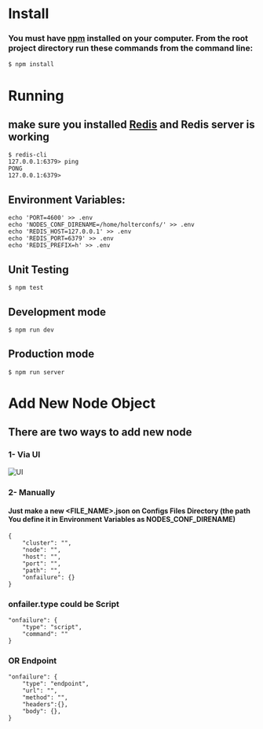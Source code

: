 
# Install
### You must have [npm](https://www.npmjs.com/) installed on your computer. From the root project directory run these commands from the command line:

``` $ npm install ```


# Running

## make sure you installed [Redis](https://redis.io/) and Redis server is working 

```
$ redis-cli
127.0.0.1:6379> ping
PONG
127.0.0.1:6379> 
```

## Environment Variables:

```
echo 'PORT=4600' >> .env
echo 'NODES_CONF_DIRENAME=/home/holterconfs/' >> .env
echo 'REDIS_HOST=127.0.0.1' >> .env
echo 'REDIS_PORT=6379' >> .env
echo 'REDIS_PREFIX=h' >> .env
```
## Unit Testing

``` $ npm test ```

## Development mode

``` $ npm run dev ```

## Production mode

``` $ npm run server ```

# Add New Node Object

## There are two ways to add new node 

### 1- Via UI

![UI](/src/web/ui/assets/imgs/addNNodeDash.png)




### 2- Manually

#### Just make a new <FILE_NAME>.json on Configs Files Directory (the path You define it in Environment Variables as NODES_CONF_DIRENAME)

```
{
    "cluster": "",
    "node": "",
    "host": "",
    "port": "",
    "path": "",
    "onfailure": {}
}
```

### onfailer.type could be Script 

```
"onfailure": {
    "type": "script",
    "command": ""
}
```

### OR Endpoint

``` 
"onfailure": {
    "type": "endpoint",
    "url": "",
    "method": "",
    "headers":{},
    "body": {},
}

```

